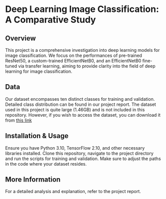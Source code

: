 # Deep Learning Image Classification: A Comparative Study

## Overview

This project is a comprehensive investigation into deep learning models for image classification. We focus on the performances of pre-trained ResNet50, a custom-trained EfficientNetB0, and an EfficientNetB0 fine-tuned via transfer learning, aiming to provide clarity into the field of deep learning for image classification.


## Data

Our dataset encompasses ten distinct classes for training and validation. Detailed class distribution can be found in our project report.
The dataset used in this project is quite large (1.46GB) and is not included in this repository. However, if you wish to access the dataset, you can download it from [this link](https://drive.google.com/file/d/1g1i1d4lElcQVft1WqJlEr5gGxcdioNzC/view?usp=sharing) 


## Installation & Usage

Ensure you have Python 3.10, TensorFlow 2.10, and other necessary libraries installed. Clone this repository, navigate to the project directory and run the scripts for training and validation. Make sure to adjust the paths in the code where your dataset resides.


## More Information

For a detailed analysis and explanation, refer to the project report.
